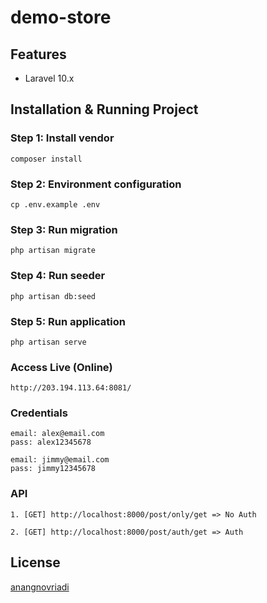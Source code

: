 # demo-store

## Features
- Laravel 10.x

## Installation & Running Project

### Step 1: Install vendor
        
    composer install

### Step 2: Environment configuration
        
    cp .env.example .env

### Step 3: Run migration
        
    php artisan migrate

### Step 4: Run seeder
        
    php artisan db:seed

### Step 5: Run application
    
    php artisan serve


### Access Live (Online)
    
    http://203.194.113.64:8081/


### Credentials
    
    email: alex@email.com
    pass: alex12345678

    email: jimmy@email.com
    pass: jimmy12345678


### API
    
    1. [GET] http://localhost:8000/post/only/get => No Auth
   
    2. [GET] http://localhost:8000/post/auth/get => Auth

## License

[anangnovriadi](https://github.com/anangnovriadi)
